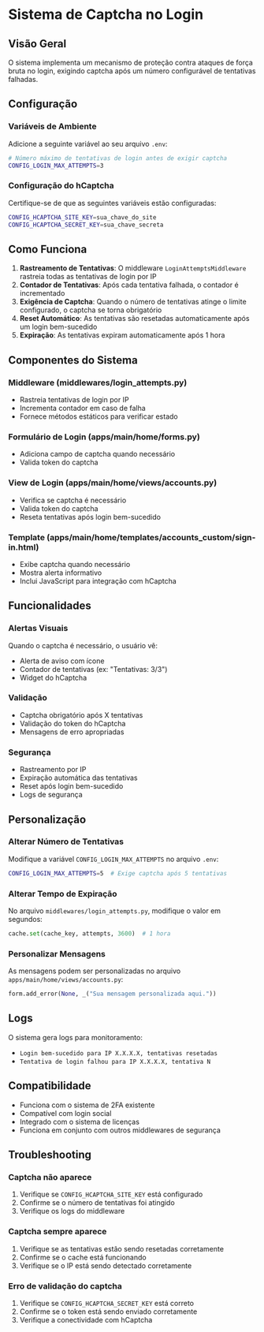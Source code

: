 # Sistema de Captcha no Login

## Visão Geral

O sistema implementa um mecanismo de proteção contra ataques de força bruta no login, exigindo captcha após um número configurável de tentativas falhadas.

## Configuração

### Variáveis de Ambiente

Adicione a seguinte variável ao seu arquivo `.env`:

```bash
# Número máximo de tentativas de login antes de exigir captcha
CONFIG_LOGIN_MAX_ATTEMPTS=3
```

### Configuração do hCaptcha

Certifique-se de que as seguintes variáveis estão configuradas:

```bash
CONFIG_HCAPTCHA_SITE_KEY=sua_chave_do_site
CONFIG_HCAPTCHA_SECRET_KEY=sua_chave_secreta
```

## Como Funciona

1. **Rastreamento de Tentativas**: O middleware `LoginAttemptsMiddleware` rastreia todas as tentativas de login por IP
2. **Contador de Tentativas**: Após cada tentativa falhada, o contador é incrementado
3. **Exigência de Captcha**: Quando o número de tentativas atinge o limite configurado, o captcha se torna obrigatório
4. **Reset Automático**: As tentativas são resetadas automaticamente após um login bem-sucedido
5. **Expiração**: As tentativas expiram automaticamente após 1 hora

## Componentes do Sistema

### Middleware (middlewares/login_attempts.py)

- Rastreia tentativas de login por IP
- Incrementa contador em caso de falha
- Fornece métodos estáticos para verificar estado

### Formulário de Login (apps/main/home/forms.py)

- Adiciona campo de captcha quando necessário
- Valida token do captcha

### View de Login (apps/main/home/views/accounts.py)

- Verifica se captcha é necessário
- Valida token do captcha
- Reseta tentativas após login bem-sucedido

### Template (apps/main/home/templates/accounts_custom/sign-in.html)

- Exibe captcha quando necessário
- Mostra alerta informativo
- Inclui JavaScript para integração com hCaptcha

## Funcionalidades

### Alertas Visuais

Quando o captcha é necessário, o usuário vê:
- Alerta de aviso com ícone
- Contador de tentativas (ex: "Tentativas: 3/3")
- Widget do hCaptcha

### Validação

- Captcha obrigatório após X tentativas
- Validação do token do hCaptcha
- Mensagens de erro apropriadas

### Segurança

- Rastreamento por IP
- Expiração automática das tentativas
- Reset após login bem-sucedido
- Logs de segurança

## Personalização

### Alterar Número de Tentativas

Modifique a variável `CONFIG_LOGIN_MAX_ATTEMPTS` no arquivo `.env`:

```bash
CONFIG_LOGIN_MAX_ATTEMPTS=5  # Exige captcha após 5 tentativas
```

### Alterar Tempo de Expiração

No arquivo `middlewares/login_attempts.py`, modifique o valor em segundos:

```python
cache.set(cache_key, attempts, 3600)  # 1 hora
```

### Personalizar Mensagens

As mensagens podem ser personalizadas no arquivo `apps/main/home/views/accounts.py`:

```python
form.add_error(None, _("Sua mensagem personalizada aqui."))
```

## Logs

O sistema gera logs para monitoramento:

- `Login bem-sucedido para IP X.X.X.X, tentativas resetadas`
- `Tentativa de login falhou para IP X.X.X.X, tentativa N`

## Compatibilidade

- Funciona com o sistema de 2FA existente
- Compatível com login social
- Integrado com o sistema de licenças
- Funciona em conjunto com outros middlewares de segurança

## Troubleshooting

### Captcha não aparece

1. Verifique se `CONFIG_HCAPTCHA_SITE_KEY` está configurado
2. Confirme se o número de tentativas foi atingido
3. Verifique os logs do middleware

### Captcha sempre aparece

1. Verifique se as tentativas estão sendo resetadas corretamente
2. Confirme se o cache está funcionando
3. Verifique se o IP está sendo detectado corretamente

### Erro de validação do captcha

1. Verifique se `CONFIG_HCAPTCHA_SECRET_KEY` está correto
2. Confirme se o token está sendo enviado corretamente
3. Verifique a conectividade com hCaptcha 